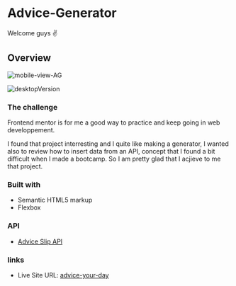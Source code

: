 # Advice-Generator

Welcome guys :v:

## Overview

![mobile-view-AG](https://user-images.githubusercontent.com/49433206/180167756-97ca1d7b-db0a-429b-a6bd-ff54ddc691cd.jpeg)


![desktopVersion](https://user-images.githubusercontent.com/49433206/180167012-9173b8b7-e7f8-4b8a-8af6-43bc25495193.jpeg)



### The challenge

Frontend mentor is for me a good way to practice and keep going in web developpement.

I found that project interresting and I quite like making a generator, I wanted also to review how to insert data from an API, concept that I found a bit difficult when I made a bootcamp. So I am pretty glad that I acjieve to me that project.

### Built with

- Semantic HTML5 markup
- Flexbox

### API
- [Advice Slip API](https://api.adviceslip.com)

### links
- Live Site URL: [advice-your-day](https://advice-your-day.netlify.app/)
